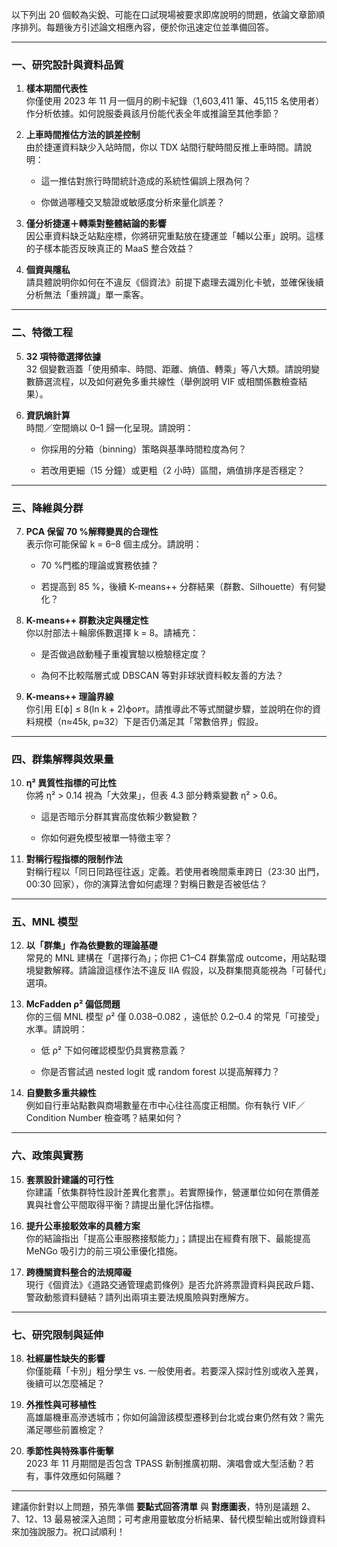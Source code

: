 以下列出 20 個較為尖銳、可能在口試現場被要求即席說明的問題，依論文章節順序排列。每題後方引述論文相應內容，便於你迅速定位並準備回答。

---

### 一、研究設計與資料品質

1. **樣本期間代表性**  
    你僅使用 2023 年 11 月一個月的刷卡紀錄（1,603,411 筆、45,115 名使用者）作分析依據。如何說服委員該月份能代表全年或推論至其他季節？
    
2. **上車時間推估方法的誤差控制**  
    由於捷運資料缺少入站時間，你以 TDX 站間行駛時間反推上車時間。請說明：
    
    - 這一推估對旅行時間統計造成的系統性偏誤上限為何？
        
    - 你做過哪種交叉驗證或敏感度分析來量化誤差？
        
3. **僅分析捷運＋轉乘對整體結論的影響**  
    因公車資料缺乏站點座標，你將研究重點放在捷運並「輔以公車」說明。這樣的子樣本能否反映真正的 MaaS 整合效益？
    
4. **個資與隱私**  
    請具體說明你如何在不違反《個資法》前提下處理去識別化卡號，並確保後續分析無法「重辨識」單一乘客。
    

---

### 二、特徵工程

5. **32 項特徵選擇依據**  
    32 個變數涵蓋「使用頻率、時間、距離、熵值、轉乘」等八大類。請說明變數篩選流程，以及如何避免多重共線性（舉例說明 VIF 或相關係數檢查結果）。
    
6. **資訊熵計算**  
    時間／空間熵以 0–1 歸一化呈現。請說明：
    
    - 你採用的分箱（binning）策略與基準時間粒度為何？
        
    - 若改用更細（15 分鐘）或更粗（2 小時）區間，熵值排序是否穩定？
        

---

### 三、降維與分群

7. **PCA 保留 70 %解釋變異的合理性**  
    表示你可能保留 k = 6–8 個主成分。請說明：
    
    - 70 %門檻的理論或實務依據？
        
    - 若提高到 85 %，後續 K-means++ 分群結果（群數、Silhouette）有何變化？
        
8. **K-means++ 群數決定與穩定性**  
    你以肘部法＋輪廓係數選擇 k = 8。請補充：
    
    - 是否做過啟動種子重複實驗以檢驗穩定度？
        
    - 為何不比較階層式或 DBSCAN 等對非球狀資料較友善的方法？
        
9. **K-means++ 理論界線**  
    你引用 E[ϕ] ≤ 8(ln k + 2)ϕᴏᴘᴛ。請推導此不等式關鍵步驟，並說明在你的資料規模（n≈45k, p≈32）下是否仍滿足其「常數倍界」假設。
    

---

### 四、群集解釋與效果量

10. **η² 異質性指標的可比性**  
    你將 η² > 0.14 視為「大效果」，但表 4.3 部分轉乘變數 η² > 0.6。
    
    - 這是否暗示分群其實高度依賴少數變數？
        
    - 你如何避免模型被單一特徵主宰？
        
11. **對稱行程指標的限制作法**  
    對稱行程以「同日同路徑往返」定義。若使用者晚間乘車跨日（23:30 出門，00:30 回家），你的演算法會如何處理？對稱日數是否被低估？
    

---

### 五、MNL 模型

12. **以「群集」作為依變數的理論基礎**  
    常見的 MNL 建構在「選擇行為」；你把 C1–C4 群集當成 outcome，用站點環境變數解釋。請論證這樣作法不違反 IIA 假設，以及群集間真能視為「可替代」選項。
    
13. **McFadden ρ² 偏低問題**  
    你的三個 MNL 模型 ρ² 僅 0.038–0.082 ，遠低於 0.2–0.4 的常見「可接受」水準。請說明：
    
    - 低 ρ² 下如何確認模型仍具實務意義？
        
    - 你是否嘗試過 nested logit 或 random forest 以提高解釋力？
        
14. **自變數多重共線性**  
    例如自行車站點數與商場數量在市中心往往高度正相關。你有執行 VIF／Condition Number 檢查嗎？結果如何？
    

---

### 六、政策與實務

15. **套票設計建議的可行性**  
    你建議「依集群特性設計差異化套票」。若實際操作，營運單位如何在票價差異與社會公平間取得平衡？請提出量化評估指標。
    
16. **提升公車接駁效率的具體方案**  
    你的結論指出「提高公車服務接駁能力」；請提出在經費有限下、最能提高 MeNGo 吸引力的前三項公車優化措施。
    
17. **跨機關資料整合的法規障礙**  
    現行《個資法》《道路交通管理處罰條例》是否允許將票證資料與民政戶籍、警政動態資料鏈結？請列出兩項主要法規風險與對應解方。
    

---

### 七、研究限制與延伸

18. **社經屬性缺失的影響**  
    你僅能藉「卡別」粗分學生 vs. 一般使用者。若要深入探討性別或收入差異，後續可以怎麼補足？
    
19. **外推性與可移植性**  
    高雄屬機車高滲透城市；你如何論證該模型遷移到台北或台東仍然有效？需先滿足哪些前置檢定？
    
20. **季節性與特殊事件衝擊**  
    2023 年 11 月期間是否包含 TPASS 新制推廣初期、演唱會或大型活動？若有，事件效應如何隔離？
    

---

建議你針對以上問題，預先準備 **要點式回答清單** 與 **對應圖表**，特別是議題 2、7、12、13 最易被深入追問；可考慮用靈敏度分析結果、替代模型輸出或附錄資料來加強說服力。祝口試順利！